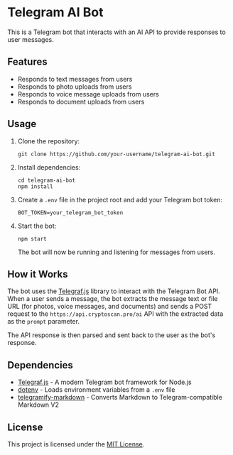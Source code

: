 # Telegram AI Bot

This is a Telegram bot that interacts with an AI API to provide responses to user messages.

## Features

- Responds to text messages from users
- Responds to photo uploads from users
- Responds to voice message uploads from users
- Responds to document uploads from users

## Usage

1. Clone the repository:

   ```
   git clone https://github.com/your-username/telegram-ai-bot.git
   ```

2. Install dependencies:

   ```
   cd telegram-ai-bot
   npm install
   ```

3. Create a `.env` file in the project root and add your Telegram bot token:

   ```
   BOT_TOKEN=your_telegram_bot_token
   ```

4. Start the bot:

   ```
   npm start
   ```

   The bot will now be running and listening for messages from users.

## How it Works

The bot uses the [Telegraf.js](https://telegrafjs.org/) library to interact with the Telegram Bot API. When a user sends a message, the bot extracts the message text or file URL (for photos, voice messages, and documents) and sends a POST request to the `https://api.cryptoscan.pro/ai` API with the extracted data as the `prompt` parameter.

The API response is then parsed and sent back to the user as the bot's response.

## Dependencies

- [Telegraf.js](https://telegrafjs.org/) - A modern Telegram bot framework for Node.js
- [dotenv](https://www.npmjs.com/package/dotenv) - Loads environment variables from a `.env` file
- [telegramify-markdown](https://www.npmjs.com/package/telegramify-markdown) - Converts Markdown to Telegram-compatible Markdown V2

## License

This project is licensed under the [MIT License](LICENSE).
